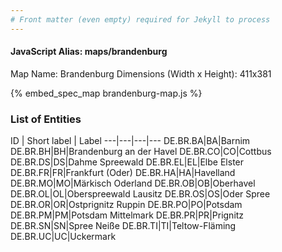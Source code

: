 ```yaml
---
# Front matter (even empty) required for Jekyll to process
---
```


#### JavaScript Alias: maps/brandenburg

Map Name: Brandenburg
Dimensions (Width x Height): 411x381



{% embed_spec_map brandenburg-map.js %}

### List of Entities

ID | Short label | Label
---|---|---|---
DE.BR.BA|BA|Barnim
DE.BR.BH|BH|Brandenburg an der Havel
DE.BR.CO|CO|Cottbus
DE.BR.DS|DS|Dahme Spreewald
DE.BR.EL|EL|Elbe Elster
DE.BR.FR|FR|Frankfurt (Oder)
DE.BR.HA|HA|Havelland
DE.BR.MO|MO|Märkisch Oderland
DE.BR.OB|OB|Oberhavel
DE.BR.OL|OL|Oberspreewald Lausitz
DE.BR.OS|OS|Oder Spree
DE.BR.OR|OR|Ostprignitz Ruppin
DE.BR.PO|PO|Potsdam
DE.BR.PM|PM|Potsdam Mittelmark
DE.BR.PR|PR|Prignitz
DE.BR.SN|SN|Spree Neiße
DE.BR.TI|TI|Teltow-Fläming
DE.BR.UC|UC|Uckermark

